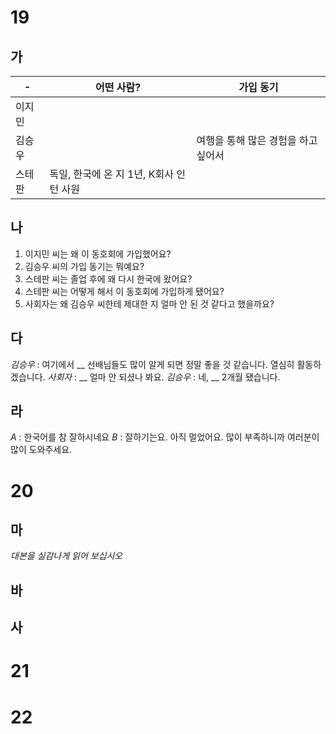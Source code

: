# 19
## 가
| -   | 어떤 사람?                    | 가입 동기                |
| --- | ------------------------- | -------------------- |
| 이지민 |                           |                      |
| 김승우 |                           | 여행을 통해 많은 경험을 하고 싶어서 |
| 스테판 | 독일, 한국에 온 지 1년, K회사 인턴 사원 |                      |
## 나
1. 이지민 씨는 왜 이 동호회에 가입했어요?
2. 김승우 씨의 가입 동기는 뭐예요?
3. 스테판 씨는 졸업 후에 왜 다시 한국에 왔어요?
4. 스테판 씨는 어떻게 해서 이 동호회에 가입하게 됐어요?
5. 사회자는 왜 김승우 씨한테 제대한 지 얼마 안 된 것 같다고 했을까요?
## 다
*김승우* : 여기에서 __ 선배님들도 많이 알게 되면 정말 좋을 것 같습니다. 열심히 활동하겠습니다.
*사회자* : __ 얼마 안 되셨나 봐요.
*김승우* : 네, __ 2개월 됐습니다.
## 라
*A* : 한국어를 참 잘하시네요
*B* : 잘하기는요. 아직 멀었어요. 많이 부족하니까 여러분이 많이 도와주세요.
# 20
## 마
*대본을 실감나게 읽어 보십시오*
## 바

## 사
# 21
# 22